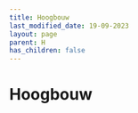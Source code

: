 ```yaml
---
title: Hoogbouw
last_modified_date: 19-09-2023
layout: page
parent: H
has_children: false
---
```


Hoogbouw
========

